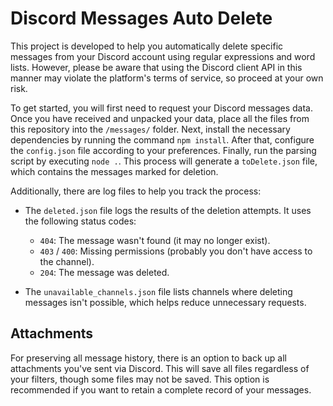 # Discord Messages Auto Delete
This project is developed to help you automatically delete specific messages from your Discord account using regular expressions and word lists. However, please be aware that using the Discord client API in this manner may violate the platform's terms of service, so proceed at your own risk.

To get started, you will first need to request your Discord messages data. Once you have received and unpacked your data, place all the files from this repository into the `/messages/` folder. Next, install the necessary dependencies by running the command `npm install`. After that, configure the `config.json` file according to your preferences. Finally, run the parsing script by executing `node .`. This process will generate a `toDelete.json` file, which contains the messages marked for deletion.

Additionally, there are log files to help you track the process:

- The `deleted.json` file logs the results of the deletion attempts. It uses the following status codes:
  - `404`: The message wasn't found (it may no longer exist).
  - `403` / `400`: Missing permissions (probably you don't have access to the channel).
  - `204`: The message was deleted.

- The `unavailable_channels.json` file lists channels where deleting messages isn't possible, which helps reduce unnecessary requests.

## Attachments
For preserving all message history, there is an option to back up all attachments you've sent via Discord. This will save all files regardless of your filters, though some files may not be saved. This option is recommended if you want to retain a complete record of your messages.